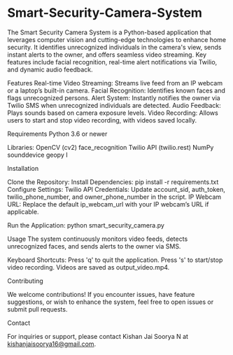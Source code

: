 # Smart-Security-Camera-System

The Smart Security Camera System is a Python-based application that leverages computer vision and cutting-edge technologies to enhance home security. It identifies unrecognized individuals in the camera's view, sends instant alerts to the owner, and offers seamless video streaming. Key features include facial recognition, real-time alert notifications via Twilio, and dynamic audio feedback.

Features
Real-time Video Streaming: Streams live feed from an IP webcam or a laptop’s built-in camera.
Facial Recognition: Identifies known faces and flags unrecognized persons.
Alert System: Instantly notifies the owner via Twilio SMS when unrecognized individuals are detected.
Audio Feedback: Plays sounds based on camera exposure levels.
Video Recording: Allows users to start and stop video recording, with videos saved locally.


Requirements
Python 3.6 or newer


Libraries:
OpenCV (cv2)
face_recognition
Twilio API (twilio.rest)
NumPy
sounddevice
geopy
I

Installation

Clone the Repository:
Install Dependencies:
             pip install -r requirements.txt
Configure Settings:
Twilio API Credentials: Update account_sid, auth_token, twilio_phone_number, and owner_phone_number in the script.
IP Webcam URL: Replace the default ip_webcam_url with your IP webcam’s URL if applicable.


Run the Application:
python smart_security_camera.py

Usage
The system continuously monitors video feeds, detects unrecognized faces, and sends alerts to the owner via SMS.


Keyboard Shortcuts:
Press 'q' to quit the application.
Press 's' to start/stop video recording. Videos are saved as output_video.mp4.

Contributing

We welcome contributions! If you encounter issues, have feature suggestions, or wish to enhance the system, feel free to open issues or submit pull requests.

Contact

For inquiries or support, please contact Kishan Jai Soorya N at kishanjaisoorya16@gmail.com.

